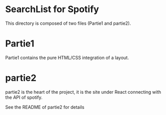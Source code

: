 # SearchList for Spotify 
This directory is composed of two files (Partie1 and partie2).
# Partie1
Partie1 contains the pure HTML/CSS integration of a layout.
# partie2
partie2 is the heart of the project, it is the site under React connecting with the API of spotify.

See the README of partie2 for details

